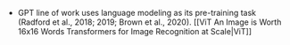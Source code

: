 -  GPT line of work uses language modeling as its pre-training task (Radford et al., 2018; 2019; Brown et al., 2020). [[ViT An Image is Worth 16x16 Words Transformers for Image Recognition at Scale|ViT]]